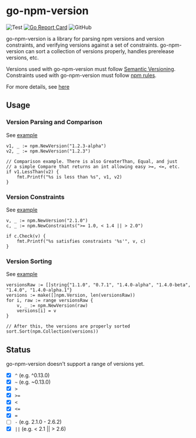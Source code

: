 # go-npm-version

![Test](https://github.com/aquasecurity/go-npm-version/workflows/Test/badge.svg?branch=main)
[![Go Report Card](https://goreportcard.com/badge/github.com/aquasecurity/go-npm-version)](https://goreportcard.com/report/github.com/aquasecurity/go-npm-version)
![GitHub](https://img.shields.io/github/license/aquasecurity/go-npm-version)

go-npm-version is a library for parsing npm versions and version constraints, and verifying versions against a set of constraints.
go-npm-version can sort a collection of versions properly, handles prerelease versions, etc.

Versions used with go-npm-version must follow [Semantic Versioning](https://semver.org/).
Constraints used with go-npm-version must follow [npm rules](https://nodejs.dev/learn/semantic-versioning-using-npm).

For more details, see [here](https://docs.npmjs.com/cli/v6/using-npm/semver)

## Usage
### Version Parsing and Comparison

See [example](./examples/comparison/main.go)

```
v1, _ := npm.NewVersion("1.2.3-alpha")
v2, _ := npm.NewVersion("1.2.3")

// Comparison example. There is also GreaterThan, Equal, and just
// a simple Compare that returns an int allowing easy >=, <=, etc.
if v1.LessThan(v2) {
	fmt.Printf("%s is less than %s", v1, v2)
}
```

### Version Constraints
See [example](./examples/constraint/main.go)

```
v, _ := npm.NewVersion("2.1.0")
c, _ := npm.NewConstraints(">= 1.0, < 1.4 || > 2.0")

if c.Check(v) {
	fmt.Printf("%s satisfies constraints '%s'", v, c)
}
```

### Version Sorting
See [example](./examples/sort/main.go)

```
versionsRaw := []string{"1.1.0", "0.7.1", "1.4.0-alpha", "1.4.0-beta", "1.4.0", "1.4.0-alpha.1"}
versions := make([]npm.Version, len(versionsRaw))
for i, raw := range versionsRaw {
	v, _ := npm.NewVersion(raw)
	versions[i] = v
}

// After this, the versions are properly sorted
sort.Sort(npm.Collection(versions))
```

## Status
go-npm-version doesn't support a range of versions yet.

- [x] `^` (e.g. ^0.13.0)
- [x] `~` (e.g. ~0.13.0)
- [x] `>`
- [x] `>=`
- [x] `<`
- [x] `<=`
- [x] `=`
- [ ] `-` (e.g. 2.1.0 - 2.6.2)
- [x] `||` (e.g. < 2.1 || > 2.6)
